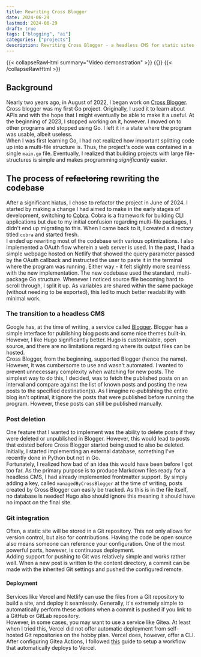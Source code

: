 ```yaml
---
title: Rewriting Cross Blogger
date: 2024-06-29
lastmod: 2024-06-29
draft: true
tags: ["blogging", "ai"]
categories: ["projects"]
description: Rewriting Cross Blogger - a headless CMS for static sites
---
```

{{< collapseRawHtml summary="Video demonstration" >}}
{{<youtube H3HyQ7h5ogE>}}
{{< /collapseRawHtml >}}
## Background  
Nearly two years ago, in August of 2022, I began work on [Cross Blogger](https://github.com/slashtechno/cross-blogger). Cross blogger was my first Go project. Originally, I used it to learn about APIs and with the hope that I might eventually be able to make it a useful. At the beginning of 2023, I stopped working on it, however. I moved on to other programs and stopped using Go. I left it in a state where the program was usable, albeit useless.  
When I was first learning Go, I had not realized how important splitting code up into a multi-file structure is. Thus, the project's code was contained in a single `main.go` file. Eventually, I realized that building projects with large file-structures is simple and makes programming *significantly* easier.  

## The process of ~~refactoring~~ rewriting the codebase
After a significant hiatus, I chose to refactor the project in June of 2024. I started by making a change I had aimed to make in the early stages of development, switching to [Cobra](https://github.com/spf13/cobra). Cobra is a framework for building CLI applications but due to my initial confusion regarding multi-file packages, I didn't end up migrating to this. When I came back to it, I created a directory titled `cobra` and started fresh.  
I ended up rewriting most of the codebase with various optimizations. I also implemented a OAuth flow wherein a web server is used. In the past, I had a simple webpage hosted on Netlify that showed the query parameter passed by the OAuth callback and instructed the user to paste it in the terminal where the program was running. Either way - it felt slightly more seamless with the new implementation. The new codebase used the standard, multi-package Go structure. Whenever I noticed source file becoming hard to scroll through, I split it up. As variables are shared within the same package (without needing to be exported), this led to much better readability with minimal work.  
### The transition to a headless CMS  
Google has, at the time of writing, a service called [Blogger](https://blogger.com/). Blogger has a simple interface for publishing blog posts and some nice themes built-in. However, I like Hugo significantly better. Hugo is customizable, open source, and there are no limitations regarding where its output files can be hosted.  
Cross Blogger, from the beginning, supported Blogger (hence the name). However, it was cumbersome to use and wasn't automated. I wanted to prevent unnecessary complexity when watching for new posts. The simplest way to do this, I decided, was to fetch the published posts on an interval and compare against the list of known posts and posting the new posts to the specified destination(s). As I imagine re-publishing the entire blog isn't optimal, it ignore the posts that were published before running the program. However, these posts can still be published manually.  
### Post deletion  
One feature that I wanted to implement was the ability to delete posts if they were deleted or unpublished in Blogger. However, this would lead to posts that existed before Cross Blogger started being used to also be deleted. Initially, I started implementing an external database, something I've recently done in Python but not in Go.  
Fortunately, I realized how bad of an idea this would have been before I got too far. As the primary purpose is to produce Markdown files ready for a headless CMS, I had already implemented frontmatter support. By simply adding a key, called `managedByCrossBlogger` at the time of writing, posts created by Cross Blogger can easily be tracked. As this is in the file itself, no database is needed! Hugo also should ignore this meaning it should have no impact on the final site.  

### Git integration  
Often, a static site will be stored in a Git repository. This not only allows for version control, but also for contributions. Having the code be open source also means someone can reference your configuration. One of the most powerful parts, however, is continuous deployment.  
Adding support for pushing to Git was relatively simple and works rather well. When a new post is written to the content directory, a commit can be made with the inherited Git settings and pushed the configured remote.  
#### Deployment  
<!-- Link to Wayback machine if the article no longer exists: https://web.archive.org/web/20240625155702/https://codebenchers.com/blog/gitea-actions-vercel -->
Services like Vercel and Netlify can use the files from a Git repository to build a site, and deploy it seamlessly. Generally, it's extremely simple to automatically perform these actions when a commit is pushed if you link to a GitHub or GitLab repository.  
However, in some cases, you may want to use a service like Gitea. At least when I tried this, Vercel did not offer automatic deployment from self-hosted Git repositories on the hobby plan. Vercel does, however, offer a CLI. After configuring Gitea Actions, I followed [this](https://codebenchers.com/blog/gitea-actions-vercel) guide to setup a workflow that automatically deploys to Vercel.  